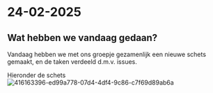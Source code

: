 # 24-02-2025

## Wat hebben we vandaag gedaan?

Vandaag hebben we met ons groepje gezamenlijk een nieuwe schets gemaakt, en de taken  verdeeld d.m.v. issues.

Hieronder de schets
![416163396-ed99a778-07d4-4df4-9c86-c7f69d89ab6a](https://github.com/user-attachments/assets/d19a593f-2a80-4cf4-8c33-b9ad548a3130)
